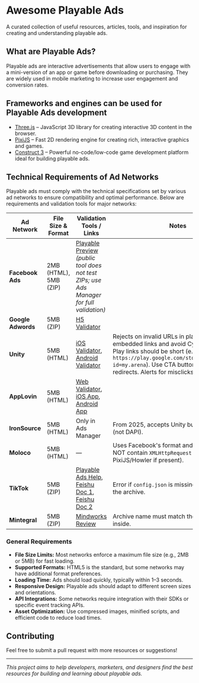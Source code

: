 # Awesome Playable Ads

A curated collection of useful resources, articles, tools, and inspiration for creating and understanding playable ads.

## What are Playable Ads?
Playable ads are interactive advertisements that allow users to engage with a mini-version of an app or game before downloading or purchasing. They are widely used in mobile marketing to increase user engagement and conversion rates.

## Frameworks and engines can be used for Playable Ads development
- [Three.js](https://threejs.org/) – JavaScript 3D library for creating interactive 3D content in the browser.
- [PixiJS](https://pixijs.com/) – Fast 2D rendering engine for creating rich, interactive graphics and games.
- [Construct 3](https://www.construct.net/) – Powerful no-code/low-code game development platform ideal for building playable ads.

## Technical Requirements of Ad Networks


Playable ads must comply with the technical specifications set by various ad networks to ensure compatibility and optimal performance. Below are requirements and validation tools for major networks:

| Ad Network      | File Size & Format         | Validation Tools / Links | Notes |
|-----------------|---------------------------|--------------------------|-------|
| **Facebook Ads** | 2MB (HTML), 5MB (ZIP)     | [Playable Preview](https://developers.facebook.com/tools/playable-preview/) *(public tool does not test ZIPs; use Ads Manager for full validation)* | |
| **Google Adwords** | 5MB (ZIP)                | [H5 Validator](https://h5validator.appspot.com/dcm/asset) | |
| **Unity**         | 5MB (HTML)                | [iOS Validator](https://apps.apple.com/us/app/ad-testing/id1463016906), [Android Validator](https://play.google.com/store/apps/details?id=com.unity3d.auicreativetestapp&hl=en_US) | Rejects on invalid URLs in playable. Check embedded links and avoid Cyrillic. Google Play links should be short (e.g., `https://play.google.com/store/apps/details?id=my.arena`). Use CTA button for store redirects. Alerts for misclicks. |
| **AppLovin**      | 5MB (HTML)                | [Web Validator](https://p.applov.in/playablePreview?create=1&qr=1), [iOS App](https://apps.apple.com/us/app/playable-preview/id6468529760), [Android App](https://install.appcenter.ms/orgs/iosdeveloper-dbmy/apps/android-playable-preview/distribution_groups/all-users-of-android-playable-preview) | |
| **IronSource**    | 5MB (HTML)                | Only in Ads Manager      | From 2025, accepts Unity builds in MRAID (not DAPI). |
| **Moloco**        | 5MB (HTML)                | —                        | Uses Facebook's format and API. Code must NOT contain `XMLHttpRequest` (remove from PixiJS/Howler if present). |
| **TikTok**        | 5MB (ZIP)                 | [Playable Ads Help](https://ads.tiktok.com/help/article/playable-ads), [Feishu Doc 1](https://bytedance.feishu.cn/docs/doccnSSJ2uAY8EYPCAtTuoX3u9), [Feishu Doc 2](https://bytedance.us.feishu.cn/docs/doccnmdeT1KStyS0QdVExnVAy8v) | Error if `config.json` is missing—add this file to the archive. |
| **Mintegral**     | 5MB (ZIP)                 | [Mindworks Review](https://www.mindworks-creative.com/review/) | Archive name must match the main folder/file inside. |

### General Requirements
- **File Size Limits:** Most networks enforce a maximum file size (e.g., 2MB or 5MB) for fast loading.
- **Supported Formats:** HTML5 is the standard, but some networks may have additional format preferences.
- **Loading Time:** Ads should load quickly, typically within 1–3 seconds.
- **Responsive Design:** Playable ads should adapt to different screen sizes and orientations.
- **API Integrations:** Some networks require integration with their SDKs or specific event tracking APIs.
- **Asset Optimization:** Use compressed images, minified scripts, and efficient code to reduce load times.



## Contributing
Feel free to submit a pull request with more resources or suggestions!

---

*This project aims to help developers, marketers, and designers find the best resources for building and learning about playable ads.*

